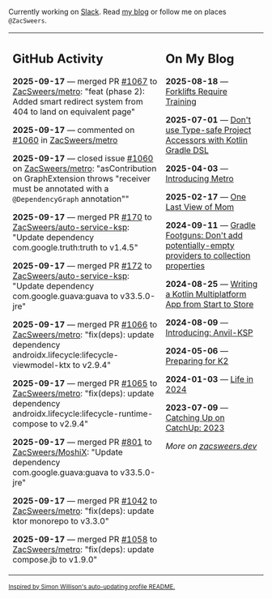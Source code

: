 Currently working on [Slack](https://slack.com/). Read [my blog](https://zacsweers.dev/) or follow me on places `@ZacSweers`.

<table><tr><td valign="top" width="60%">

## GitHub Activity
<!-- githubActivity starts -->
**2025-09-17** — merged PR [#1067](https://github.com/ZacSweers/metro/pull/1067) to [ZacSweers/metro](https://github.com/ZacSweers/metro): "feat (phase 2): Added smart redirect system from 404 to land on equivalent page"

**2025-09-17** — commented on [#1060](https://github.com/ZacSweers/metro/issues/1060#issuecomment-3305290016) in [ZacSweers/metro](https://github.com/ZacSweers/metro)

**2025-09-17** — closed issue [#1060](https://github.com/ZacSweers/metro/issues/1060) on [ZacSweers/metro](https://github.com/ZacSweers/metro): "asContribution on GraphExtension throws "receiver must be annotated with a `@DependencyGraph` annotation""

**2025-09-17** — merged PR [#170](https://github.com/ZacSweers/auto-service-ksp/pull/170) to [ZacSweers/auto-service-ksp](https://github.com/ZacSweers/auto-service-ksp): "Update dependency com.google.truth:truth to v1.4.5"

**2025-09-17** — merged PR [#172](https://github.com/ZacSweers/auto-service-ksp/pull/172) to [ZacSweers/auto-service-ksp](https://github.com/ZacSweers/auto-service-ksp): "Update dependency com.google.guava:guava to v33.5.0-jre"

**2025-09-17** — merged PR [#1066](https://github.com/ZacSweers/metro/pull/1066) to [ZacSweers/metro](https://github.com/ZacSweers/metro): "fix(deps): update dependency androidx.lifecycle:lifecycle-viewmodel-ktx to v2.9.4"

**2025-09-17** — merged PR [#1065](https://github.com/ZacSweers/metro/pull/1065) to [ZacSweers/metro](https://github.com/ZacSweers/metro): "fix(deps): update dependency androidx.lifecycle:lifecycle-runtime-compose to v2.9.4"

**2025-09-17** — merged PR [#801](https://github.com/ZacSweers/MoshiX/pull/801) to [ZacSweers/MoshiX](https://github.com/ZacSweers/MoshiX): "Update dependency com.google.guava:guava to v33.5.0-jre"

**2025-09-17** — merged PR [#1042](https://github.com/ZacSweers/metro/pull/1042) to [ZacSweers/metro](https://github.com/ZacSweers/metro): "fix(deps): update ktor monorepo to v3.3.0"

**2025-09-17** — merged PR [#1058](https://github.com/ZacSweers/metro/pull/1058) to [ZacSweers/metro](https://github.com/ZacSweers/metro): "fix(deps): update compose.jb to v1.9.0"
<!-- githubActivity ends -->
</td><td valign="top" width="40%">

## On My Blog
<!-- blog starts -->
**2025-08-18** — [Forklifts Require Training](https://www.zacsweers.dev/forklifts-require-training/)

**2025-07-01** — [Don't use Type-safe Project Accessors with Kotlin Gradle DSL](https://www.zacsweers.dev/dont-use-type-safe-project-accessors-with-kotlin-gradle-dsl/)

**2025-04-03** — [Introducing Metro](https://www.zacsweers.dev/introducing-metro/)

**2025-02-17** — [One Last View of Mom](https://www.zacsweers.dev/one-last-view-of-mom/)

**2024-09-11** — [Gradle Footguns: Don't add potentially-empty providers to collection properties](https://www.zacsweers.dev/gradle-footgun-adding-empty-providers-to-collection-properties/)

**2024-08-25** — [Writing a Kotlin Multiplatform App from Start to Store](https://www.zacsweers.dev/writing-a-kotlin-multiplatform-app-from-start-to-store/)

**2024-08-09** — [Introducing: Anvil-KSP](https://www.zacsweers.dev/introducing-anvil-ksp/)

**2024-05-06** — [Preparing for K2](https://www.zacsweers.dev/preparing-for-k2/)

**2024-01-03** — [Life in 2024](https://www.zacsweers.dev/life-in-2024/)

**2023-07-09** — [Catching Up on CatchUp: 2023](https://www.zacsweers.dev/catching-up-on-catchup-2023/)
<!-- blog ends -->
_More on [zacsweers.dev](https://zacsweers.dev/)_
</td></tr></table>

<sub><a href="https://simonwillison.net/2020/Jul/10/self-updating-profile-readme/">Inspired by Simon Willison's auto-updating profile README.</a></sub>